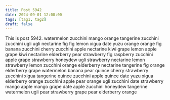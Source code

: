 ```yaml
---
title: Post 5942
date: 2024-09-01 12:00:00
tags: [tag1, tag2]
draft: false
---
```

This is post 5942.
watermelon
zucchini
mango
orange
tangerine
zucchini
zucchini
ugli
ugli
nectarine
fig
fig
lemon
xigua
date
yuzu
orange
orange
fig
banana
zucchini
cherry
zucchini
apple
nectarine
kiwi
grape
lemon
apple
grape
kiwi
nectarine
elderberry
pear
strawberry
fig
raspberry
zucchini
apple
grape
strawberry
honeydew
ugli
strawberry
nectarine
lemon
strawberry
lemon
zucchini
orange
elderberry
nectarine
tangerine
fig
orange
elderberry
grape
watermelon
banana
pear
quince
cherry
strawberry
zucchini
xigua
tangerine
quince
zucchini
apple
quince
date
yuzu
xigua
elderberry
orange
zucchini
apple
pear
orange
ugli
zucchini
date
strawberry
mango
apple
mango
grape
date
apple
zucchini
honeydew
tangerine
watermelon
ugli
pear
strawberry
grape
pear
elderberry
orange

